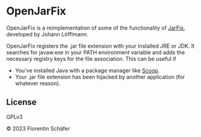 # OpenJarFix

OpenJarFix is a reimplementation of some of the functionality of [JarFix](https://johann.loefflmann.net/en/software/jarfix/index.html), developed by Johann Löfflmann.

OpenJarFix registers the .jar file extension with your installed JRE or JDK. It searches for javaw.exe in your PATH environment variable and adds the necessary registry keys for the file association.
This can be useful if
- You've installed Java with a package manager like [Scoop](https://scoop.sh/).
- Your .jar file extension has been hijacked by another application (for whatever reason).


## License
GPLv3

&copy; 2023 Florentin Schäfer
